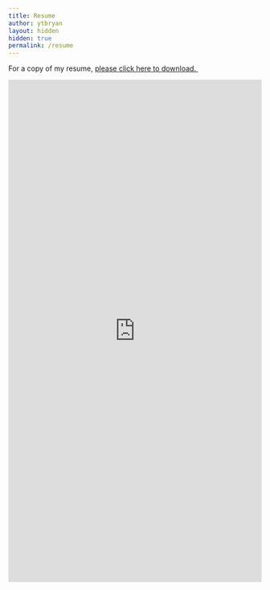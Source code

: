 ```yaml
---
title: Resume
author: ytbryan
layout: hidden
hidden: true
permalink: /resume
---
```


For a copy of my resume, [please click here to download. ][1]

<iframe src="http://bit.ly/bryan_resume" width="100%" height="1000" scrolling="yes" class="iframe-class" frameborder="0"></iframe>

 [1]: http://bit.ly/bryan_resume
